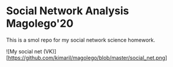# Social Network Analysis Magolego'20

This is a smol repo for my social network science homework.

![My social net (VK)][https://github.com/kimaril/magolego/blob/master/social_net.png]
